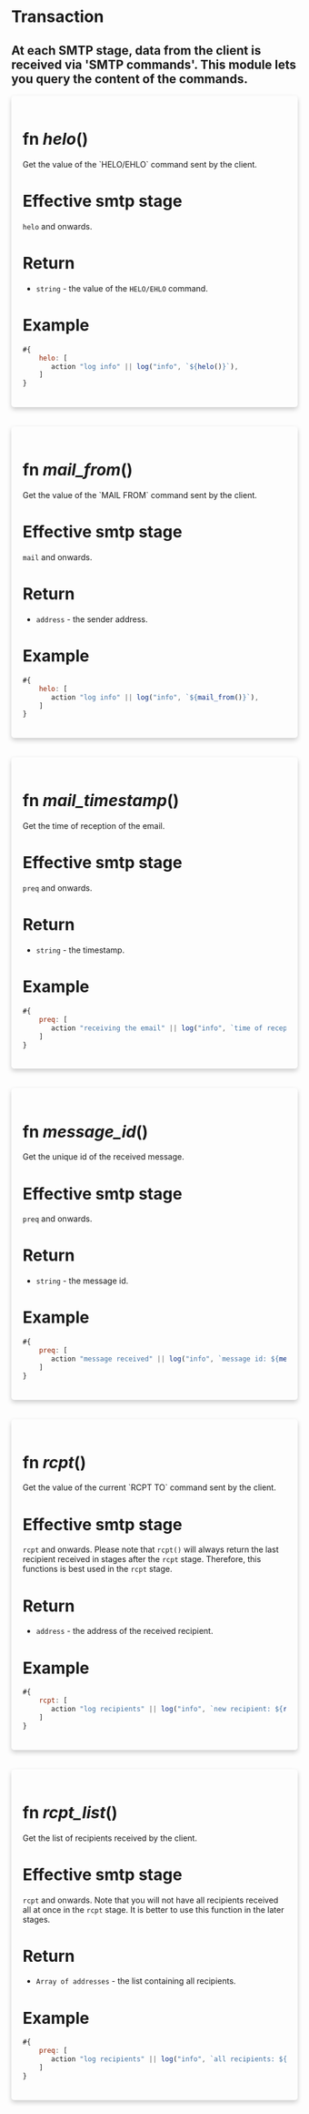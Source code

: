 # Transaction
## At each SMTP stage, data from the client is received via 'SMTP commands'. This module lets you query the content of the commands.

<div style='box-shadow: 0 4px 8px 0 rgba(0,0,0,0.2); padding: 20px; border-radius: 5px;'>
<h1> fn <em style='color: var(--inline-code-color);'>helo</em>() </h1>
 Get the value of the `HELO/EHLO` command sent by the client.

 # Effective smtp stage

 `helo` and onwards.

 # Return

 * `string` - the value of the `HELO/EHLO` command.

 # Example
 ```js
 #{
     helo: [
        action "log info" || log("info", `${helo()}`),
     ]
 }
 ```

 

</div>
<br/>
<br/>

<div style='box-shadow: 0 4px 8px 0 rgba(0,0,0,0.2); padding: 20px; border-radius: 5px;'>
<h1> fn <em style='color: var(--inline-code-color);'>mail_from</em>() </h1>
 Get the value of the `MAIL FROM` command sent by the client.

 # Effective smtp stage

 `mail` and onwards.

 # Return

 * `address` - the sender address.

 # Example
 ```js
 #{
     helo: [
        action "log info" || log("info", `${mail_from()}`),
     ]
 }
 ```

 

</div>
<br/>
<br/>

<div style='box-shadow: 0 4px 8px 0 rgba(0,0,0,0.2); padding: 20px; border-radius: 5px;'>
<h1> fn <em style='color: var(--inline-code-color);'>mail_timestamp</em>() </h1>
 Get the time of reception of the email.

 # Effective smtp stage

 `preq` and onwards.

 # Return

 * `string` - the timestamp.

 # Example
 ```js
 #{
     preq: [
        action "receiving the email" || log("info", `time of reception: ${mail_timestamp()}`),
     ]
 }
 ```

 

</div>
<br/>
<br/>

<div style='box-shadow: 0 4px 8px 0 rgba(0,0,0,0.2); padding: 20px; border-radius: 5px;'>
<h1> fn <em style='color: var(--inline-code-color);'>message_id</em>() </h1>
 Get the unique id of the received message.

 # Effective smtp stage

 `preq` and onwards.

 # Return

 * `string` - the message id.

 # Example
 ```js
 #{
     preq: [
        action "message received" || log("info", `message id: ${message_id()}`),
     ]
 }
 ```

 

</div>
<br/>
<br/>

<div style='box-shadow: 0 4px 8px 0 rgba(0,0,0,0.2); padding: 20px; border-radius: 5px;'>
<h1> fn <em style='color: var(--inline-code-color);'>rcpt</em>() </h1>
 Get the value of the current `RCPT TO` command sent by the client.

 # Effective smtp stage

 `rcpt` and onwards. Please note that `rcpt()` will always return
 the last recipient received in stages after the `rcpt` stage. Therefore,
 this functions is best used in the `rcpt` stage.

 # Return

 * `address` - the address of the received recipient.

 # Example
 ```js
 #{
     rcpt: [
        action "log recipients" || log("info", `new recipient: ${rcpt()}`),
     ]
 }
 ```

 

</div>
<br/>
<br/>

<div style='box-shadow: 0 4px 8px 0 rgba(0,0,0,0.2); padding: 20px; border-radius: 5px;'>
<h1> fn <em style='color: var(--inline-code-color);'>rcpt_list</em>() </h1>
 Get the list of recipients received by the client.

 # Effective smtp stage

 `rcpt` and onwards. Note that you will not have all recipients received
 all at once in the `rcpt` stage. It is better to use this function
 in the later stages.

 # Return

 * `Array of addresses` - the list containing all recipients.

 # Example
 ```js
 #{
     preq: [
        action "log recipients" || log("info", `all recipients: ${rcpt_list()}`),
     ]
 }
 ```

 

</div>
<br/>
<br/>